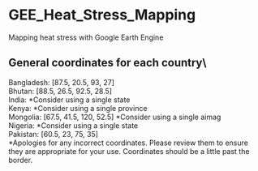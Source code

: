 # GEE_Heat_Stress_Mapping
Mapping heat stress with Google Earth Engine

## General coordinates for each country\
Bangladesh: [87.5, 20.5, 93, 27]\
Bhutan: [88.5, 26.5, 92.5, 28.5]\
India: *Consider using a single state\
Kenya: *Consider using a single province\
Mongolia: [67.5, 41.5, 120, 52.5] *Consider using a single aimag\
Nigeria: *Consider using a single state\
Pakistan: [60.5, 23, 75, 35]\
*Apologies for any incorrect coordinates. Please review them to ensure they are appropriate for your use. Coordinates should be a little past the border.
